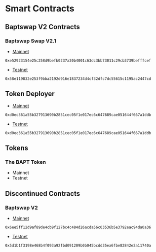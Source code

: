 # Smart Contracts

## Baptswap V2 Contracts

### Baptswap Swap V2.1

* [Mainnet](https://explorer.aptoslabs.com/account/0xe52923154e25c258d9befb0237a30b4001c63dc3bb73011c29cb3739befffcef?network=mainnet)

`0xe52923154e25c258d9befb0237a30b4001c63dc3bb73011c29cb3739befffcef`

* [Testnet](https://explorer.aptoslabs.com/account/0x58e119832e253f9bba2192d916e1837234d4cf32dfc7dc55615c1195ac2447cd?network=testnet)

`0x58e119832e253f9bba2192d916e1837234d4cf32dfc7dc55615c1195ac2447cd`

## Token Deployer

* [Mainnet](https://explorer.aptoslabs.com/account/0xd0ec361a55b327913690b2851cec05f1e017ec6c647689cae051644f667a1ddb/modules/code/deployer/update\_fee?network=mainnet)

`0xd0ec361a55b327913690b2851cec05f1e017ec6c647689cae051644f667a1ddb`

* [Testnet](https://explorer.aptoslabs.com/account/0xd0ec361a55b327913690b2851cec05f1e017ec6c647689cae051644f667a1ddb/modules/code/deployer/update\_fee?network=testnet)

`0xd0ec361a55b327913690b2851cec05f1e017ec6c647689cae051644f667a1ddb`

## Tokens

### The BAPT Token

* Mainnet
* Testnet

## Discontinued Contracts

### Baptswap V2

* [Mainnet](https://explorer.aptoslabs.com/account/0x6ee5ff12d9af89de4cb9f127bc4c484d26acda56c03536b5e3792eac94da0a36?network=mainnet)

`0x6ee5ff12d9af89de4cb9f127bc4c484d26acda56c03536b5e3792eac94da0a36`

* [Testnet](https://explorer.aptoslabs.com/account/0x5d1b1f3198e468b4f093a92fbd091209b0b045bcdd35ea6fbe82842e2a11740a/modules/code/admin?network=testnet)

`0x5d1b1f3198e468b4f093a92fbd091209b0b045bcdd35ea6fbe82842e2a11740a`
